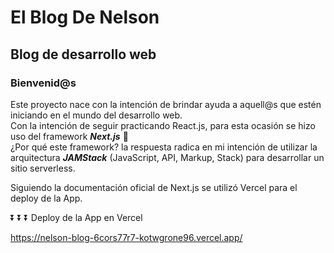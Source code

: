 # El Blog De Nelson

## Blog de desarrollo web

### Bienvenid@s

Este proyecto nace con la intención de brindar ayuda a aquell@s que estén iniciando en el mundo del desarrollo web.<br/>
Con la intención de seguir practicando React.js, para esta ocasión se hizo uso del framework **_Next.js_** 🙂<br/>
¿Por qué este framework? la respuesta radica en mi intención de utilizar la arquitectura **_JAMStack_** (JavaScript, API, Markup, Stack) para desarrollar un sitio serverless.<br/>

Siguiendo la documentación oficial de Next.js se utilizó Vercel para el deploy de la App.

⏬ ⏬ ⏬ Deploy de la App en Vercel

https://nelson-blog-6cors77r7-kotwgrone96.vercel.app/
